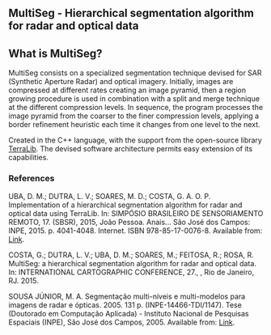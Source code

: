 ## MultiSeg - Hierarchical segmentation algorithm for radar and optical data

## What is MultiSeg?

MultiSeg consists on a specialized segmentation technique devised for SAR (Synthetic Aperture Radar) and optical imagery. Initially, images are compressed at different rates creating an image pyramid, then a region growing procedure is used in combination with a split and merge technique at the different compression levels. In sequence, the program processes the image pyramid from the coarser to the finer compression levels, applying a border refinement heuristic each time it changes from one level to the next.

Created in the C++ language, with the support from the open-source library [TerraLib](http://www.dpi.inpe.br/terralib5/wiki/doku.php).
The devised software architecture permits easy extension of its capabilities.

### References

UBA, D. M.; DUTRA, L. V.; SOARES, M. D.; COSTA, G. A. O. P. Implementation of a hierarchical segmentation algorithm for radar and optical data using TerraLib. In: SIMPÓSIO BRASILEIRO DE SENSORIAMENTO REMOTO, 17. (SBSR), 2015, João Pessoa. Anais... São José dos Campos: INPE, 2015. p. 4041-4048. Internet. ISBN 978-85-17-0076-8. Available from: [Link](http://urlib.net/rep/8JMKD3MGP6W34M/3JM4CC8).

COSTA, G.; DUTRA, L. V.; UBA, D. M.; SOARES, M.; FEITOSA, R.; ROSA, R. MultiSeg: a hierarchical segmentation algorithm for radar and optical data. In: INTERNATIONAL CARTOGRAPHIC CONFERENCE, 27., , Rio de Janeiro, RJ. 2015.

SOUSA JÚNIOR, M. A. Segmentação multi-níveis e multi-modelos para imagens de radar e ópticas. 2005. 131 p. (INPE-14466-TDI/1147). Tese (Doutorado em Computação Aplicada) - Instituto Nacional de Pesquisas Espaciais (INPE), São José dos Campos, 2005. Available from: [Link](http://urlib.net/rep/6qtX3pFwXQZ3P8SECKy/Gk4Ky).
